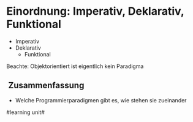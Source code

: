 # Einordnung: Imperativ, Deklarativ, Funktional

- Imperativ
- Deklarativ
	- Funktional

Beachte: Objektorientiert ist eigentlich kein Paradigma

##  Zusammenfassung
- Welche Programmierparadigmen gibt es, wie stehen sie zueinander

#learning unit#
